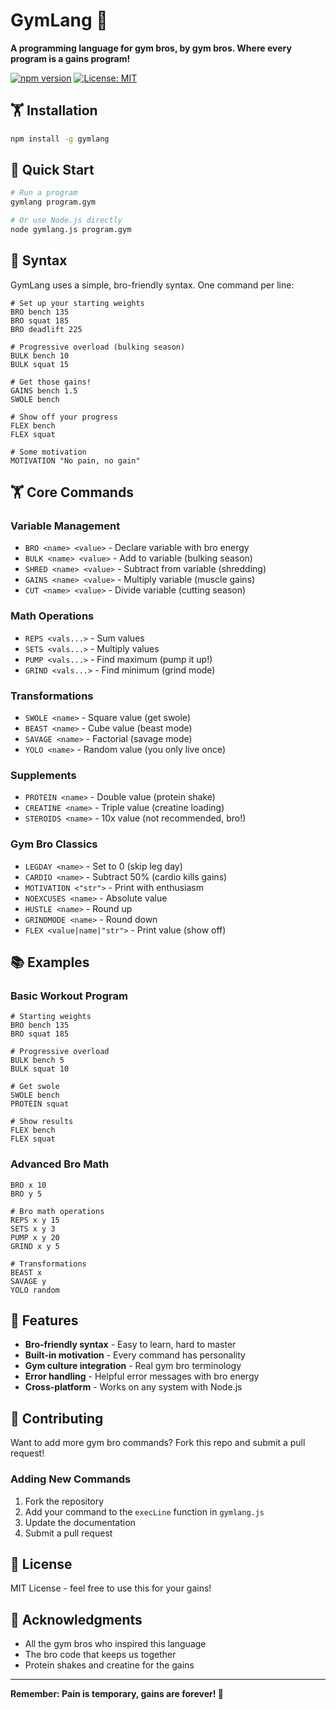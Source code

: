 # GymLang 💪

**A programming language for gym bros, by gym bros. Where every program is a gains program!**

[![npm version](https://badge.fury.io/js/gymlang.svg)](https://badge.fury.io/js/gymlang)
[![License: MIT](https://img.shields.io/badge/License-MIT-yellow.svg)](https://opensource.org/licenses/MIT)

## 🏋️ Installation

```bash
npm install -g gymlang
```

## 🚀 Quick Start

```bash
# Run a program
gymlang program.gym

# Or use Node.js directly
node gymlang.js program.gym
```

## 📝 Syntax

GymLang uses a simple, bro-friendly syntax. One command per line:

```gym
# Set up your starting weights
BRO bench 135
BRO squat 185
BRO deadlift 225

# Progressive overload (bulking season)
BULK bench 10
BULK squat 15

# Get those gains!
GAINS bench 1.5
SWOLE bench

# Show off your progress
FLEX bench
FLEX squat

# Some motivation
MOTIVATION "No pain, no gain"
```

## 🏋️ Core Commands

### Variable Management

- `BRO <name> <value>` - Declare variable with bro energy
- `BULK <name> <value>` - Add to variable (bulking season)
- `SHRED <name> <value>` - Subtract from variable (shredding)
- `GAINS <name> <value>` - Multiply variable (muscle gains)
- `CUT <name> <value>` - Divide variable (cutting season)

### Math Operations

- `REPS <vals...>` - Sum values
- `SETS <vals...>` - Multiply values
- `PUMP <vals...>` - Find maximum (pump it up!)
- `GRIND <vals...>` - Find minimum (grind mode)

### Transformations

- `SWOLE <name>` - Square value (get swole)
- `BEAST <name>` - Cube value (beast mode)
- `SAVAGE <name>` - Factorial (savage mode)
- `YOLO <name>` - Random value (you only live once)

### Supplements

- `PROTEIN <name>` - Double value (protein shake)
- `CREATINE <name>` - Triple value (creatine loading)
- `STEROIDS <name>` - 10x value (not recommended, bro!)

### Gym Bro Classics

- `LEGDAY <name>` - Set to 0 (skip leg day)
- `CARDIO <name>` - Subtract 50% (cardio kills gains)
- `MOTIVATION <"str">` - Print with enthusiasm
- `NOEXCUSES <name>` - Absolute value
- `HUSTLE <name>` - Round up
- `GRINDMODE <name>` - Round down
- `FLEX <value|name|"str">` - Print value (show off)

## 📚 Examples

### Basic Workout Program

```gym
# Starting weights
BRO bench 135
BRO squat 185

# Progressive overload
BULK bench 5
BULK squat 10

# Get swole
SWOLE bench
PROTEIN squat

# Show results
FLEX bench
FLEX squat
```

### Advanced Bro Math

```gym
BRO x 10
BRO y 5

# Bro math operations
REPS x y 15
SETS x y 3
PUMP x y 20
GRIND x y 5

# Transformations
BEAST x
SAVAGE y
YOLO random
```

## 🎯 Features

- **Bro-friendly syntax** - Easy to learn, hard to master
- **Built-in motivation** - Every command has personality
- **Gym culture integration** - Real gym bro terminology
- **Error handling** - Helpful error messages with bro energy
- **Cross-platform** - Works on any system with Node.js

## 🤝 Contributing

Want to add more gym bro commands? Fork this repo and submit a pull request!

### Adding New Commands

1. Fork the repository
2. Add your command to the `execLine` function in `gymlang.js`
3. Update the documentation
4. Submit a pull request

## 📄 License

MIT License - feel free to use this for your gains!

## 🙏 Acknowledgments

- All the gym bros who inspired this language
- The bro code that keeps us together
- Protein shakes and creatine for the gains

---

**Remember: Pain is temporary, gains are forever! 💪**
